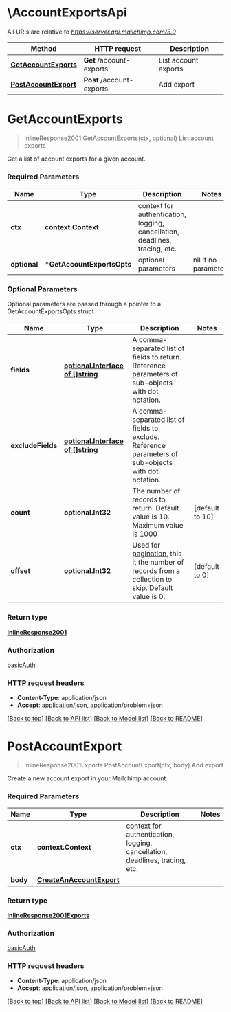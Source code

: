 # \AccountExportsApi

All URIs are relative to *https://server.api.mailchimp.com/3.0*

Method | HTTP request | Description
------------- | ------------- | -------------
[**GetAccountExports**](AccountExportsApi.md#GetAccountExports) | **Get** /account-exports | List account exports
[**PostAccountExport**](AccountExportsApi.md#PostAccountExport) | **Post** /account-exports | Add export


# **GetAccountExports**
> InlineResponse2001 GetAccountExports(ctx, optional)
List account exports

Get a list of account exports for a given account.

### Required Parameters

Name | Type | Description  | Notes
------------- | ------------- | ------------- | -------------
 **ctx** | **context.Context** | context for authentication, logging, cancellation, deadlines, tracing, etc.
 **optional** | ***GetAccountExportsOpts** | optional parameters | nil if no parameters

### Optional Parameters
Optional parameters are passed through a pointer to a GetAccountExportsOpts struct

Name | Type | Description  | Notes
------------- | ------------- | ------------- | -------------
 **fields** | [**optional.Interface of []string**](string.md)| A comma-separated list of fields to return. Reference parameters of sub-objects with dot notation. | 
 **excludeFields** | [**optional.Interface of []string**](string.md)| A comma-separated list of fields to exclude. Reference parameters of sub-objects with dot notation. | 
 **count** | **optional.Int32**| The number of records to return. Default value is 10. Maximum value is 1000 | [default to 10]
 **offset** | **optional.Int32**| Used for [pagination](https://mailchimp.com/developer/marketing/docs/methods-parameters/#pagination), this it the number of records from a collection to skip. Default value is 0. | [default to 0]

### Return type

[**InlineResponse2001**](inline_response_200_1.md)

### Authorization

[basicAuth](../README.md#basicAuth)

### HTTP request headers

 - **Content-Type**: application/json
 - **Accept**: application/json, application/problem+json

[[Back to top]](#) [[Back to API list]](../README.md#documentation-for-api-endpoints) [[Back to Model list]](../README.md#documentation-for-models) [[Back to README]](../README.md)

# **PostAccountExport**
> InlineResponse2001Exports PostAccountExport(ctx, body)
Add export

Create a new account export in your Mailchimp account.

### Required Parameters

Name | Type | Description  | Notes
------------- | ------------- | ------------- | -------------
 **ctx** | **context.Context** | context for authentication, logging, cancellation, deadlines, tracing, etc.
  **body** | [**CreateAnAccountExport**](CreateAnAccountExport.md)|  | 

### Return type

[**InlineResponse2001Exports**](inline_response_200_1_exports.md)

### Authorization

[basicAuth](../README.md#basicAuth)

### HTTP request headers

 - **Content-Type**: application/json
 - **Accept**: application/json, application/problem+json

[[Back to top]](#) [[Back to API list]](../README.md#documentation-for-api-endpoints) [[Back to Model list]](../README.md#documentation-for-models) [[Back to README]](../README.md)

